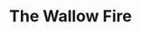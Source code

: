 ---
collection_archive: true
collection_category:
  - Award Winning
  - 'Exhibited Works '
  - Reportage
  - Travel
  - Climate Change
  - Color
  - Environments
  - Color
collection_content: >-
  In Eastern Arizona, near the border with New Mexico, is a land of dirt roads
  stretching out to white-washed horizons. Here, ranches are carved out of the
  scrub and pine-dotted landscapes and grazing cattle are the only living things
  for miles.


  The area’s beauty comes from its pervasive remoteness.


  But from late May to early June in 2011, the land in and surrounding the Bear
  Wallow Wilderness Area in the White Mountains was remade with a terrible,
  devastating kind of beauty. One that turned the landscape lunar and the air
  yellowed and hazy. A campfire sparked a conflagration that charred 841 miles
  across Arizona and New Mexico, destroying 72 buildings, 32 of them homes.


  As I traveled across the western United States in late May 2011, I saw the
  Wallow Fire, as it was named, and I was mesmerized by the towering smoke
  plumes and expanses of blackened earth. I stopped to stay, to photograph the
  fire, its effects, and the international community of men and women assembled
  to fight and eventually extinguish the blaze.


  I was drawn by the way the Wallow Fire, reshaped the landscape and the
  atmosphere, making it a surreal, deadly place where playgrounds stood empty,
  where tree bark turned to ash scales, where grazing land was charred to
  cinder, where the air swirled thick with smoke and heat. It quickly became the
  largest fire in Arizona’s history, forcing everyone to evacuate.


  Sadly, due to man made climate change, this was the first of many historic
  fires that has severely impacted the land and residents of Colorado,
  California, New Mexico, Texas, and again Arizona. This project is dedicated to
  the families of the 19 fallen firefighters of the Granite Mountain Hotshot
  Crew of Arizona who lost their lives in the Yarnell Hill Fire on June 30,
  2013. The deadliest day for United States firefighters since September 11,
  2001.
collection_cover: 'https://d1sf55qlb7p6hz.cloudfront.net/wallow-15.jpg'
collection_cover_mobile: 'https://d1sf55qlb7p6hz.cloudfront.net/verticalcovers-15.jpg'
collection_description: >-
  A personal project based on Arizona’s largest wildfire in history. This body
  of work explores the paradox of otherworldly beauty caused by a destructive
  man-made disaster. _The Wallow Fire_ is dedicated to the families of the 19
  fallen firefighters of the Granite Mountain Hotshot Crew of Arizona who lost
  their lives in the Yarnell Hill Fire on June 30, 2013- the deadliest day for
  United States firefighters since September 11, 2001.


  Named as one of the top 50 international fine art photographic projects by
  _Photolucida’s Critical Mass._ Exhibited at Corden Potts Gallery San
  Francisco, Houston Center for Photography, and The Forty Eighth: Contemporary
  Photography at Arizona’s Centennial.
collection_filter: Personal
collection_hidden: false
collection_meta: '2012'
collection_preview:
  - 'https://d1sf55qlb7p6hz.cloudfront.net/wallow-cover-1.jpg'
  - 'https://d1sf55qlb7p6hz.cloudfront.net/wallow-cover-2.jpg'
  - 'https://d1sf55qlb7p6hz.cloudfront.net/wallow-cover-3.jpg'
  - 'https://d1sf55qlb7p6hz.cloudfront.net/wallow-cover-4.jpg'
cover_image: 'https://d1sf55qlb7p6hz.cloudfront.net/social-8.jpg'
date: ''
layout: blocks
logo: ''
navigation_theme: white
px_extra: true
slug: projects/the-wallow-fire
theme_color: '#D8E1E1'
theme_color_all_works: '#ED5C5C'
title: The Wallow Fire
collection_awards:
  - content: |-
      **2013**  
      **_Photolucida's Critical Mass_**  
      Winner" Top 50 International Project
    template: popup-text-element
  - content: |-
      **2013**  
      **_Canteen Magazine:_**  
      Naked Judging Finalist
    template: popup-text-element
collection_exhibition:
  - content: |-
      **2014**  
      **_How One Thing Leads To Another: Critical Mass Top 50_**  
      Corden Potts Gallery. San Francisco, CA  
      Houston Center For Photography. Houston, TX (Group Show)
    template: popup-text-element
  - content: >-
      **2012**  

      **_The Forty Eighth: Contemporary Photography at Arizona's
      Centennial_**   

      Monorchid Gallery. Phoenix, AZ
    template: popup-text-element
collection_blocks:
  - _bookshop_name: collections/media-row-start
    row_alignment: between
  - _bookshop_name: collections/media-element
    block: media-element
    color: '#FBF1D3'
    image: 'https://d1sf55qlb7p6hz.cloudfront.net/wallow-1.jpg'
    margin_left: '30'
    margin_right: ''
    margin_y: '100'
    width: '60'
  - _bookshop_name: collections/media-row
    row_alignment: between
  - _bookshop_name: collections/media-element
    block: media-element
    color: '#C2D5B2'
    image: 'https://d1sf55qlb7p6hz.cloudfront.net/wallow-3.jpg'
    margin_left: '5'
    margin_right: ''
    margin_y: '100'
    width: '50'
  - _bookshop_name: collections/media-element
    block: media-element
    color: '#FADFBB'
    image: 'https://d1sf55qlb7p6hz.cloudfront.net/wallow-2.jpg'
    margin_left: '0'
    margin_right: '10'
    margin_y: '300'
    width: '30'
  - _bookshop_name: collections/media-row
    row_alignment: between
  - _bookshop_name: collections/media-element
    block: media-element
    color: '#DBB782'
    image: 'https://d1sf55qlb7p6hz.cloudfront.net/wallow-4.jpg'
    margin_left: '40'
    margin_y: '100'
    width: '40'
  - _bookshop_name: collections/media-row
    row_alignment: between
  - _bookshop_name: collections/media-element
    block: media-element
    color: '#D5C5C5'
    image: 'https://d1sf55qlb7p6hz.cloudfront.net/wallow-5.jpg'
    margin_left: '10'
    margin_right: ''
    margin_y: '100'
    width: '60'
  - _bookshop_name: collections/media-row
    row_alignment: between
  - _bookshop_name: collections/media-element
    block: media-element
    color: '#E0E9E5'
    image: 'https://d1sf55qlb7p6hz.cloudfront.net/wallow-6.jpg'
    margin_right: '0'
    margin_y: '100'
    width: '45'
  - _bookshop_name: collections/media-element
    block: media-element
    color: '#F9E99F'
    image: 'https://d1sf55qlb7p6hz.cloudfront.net/wallow-7.jpg'
    margin_left: '0'
    margin_right: '15'
    margin_y: '600'
    width: '30'
  - _bookshop_name: collections/media-row
    row_alignment: between
  - _bookshop_name: collections/media-element
    block: media-element
    color: '#F0E2C8'
    image: 'https://d1sf55qlb7p6hz.cloudfront.net/wallow-8.jpg'
    margin_left: '30'
    margin_right: ''
    margin_y: '100'
    width: '40'
  - _bookshop_name: collections/media-row
    row_alignment: between
  - _bookshop_name: collections/media-element
    block: media-element
    color: '#E5EEEC'
    image: 'https://d1sf55qlb7p6hz.cloudfront.net/wallow-9.jpg'
    margin_left: '5'
    margin_right: '0'
    margin_y: '100'
    width: '33'
  - _bookshop_name: collections/media-element
    block: media-element
    color: '#CAC9C8'
    image: 'https://d1sf55qlb7p6hz.cloudfront.net/wallow-10.jpg'
    margin_left: ''
    margin_right: ''
    margin_y: '300'
    width: '50'
  - _bookshop_name: collections/media-row
    row_alignment: between
  - _bookshop_name: collections/media-element
    block: media-element
    color: '#E1E3DE'
    image: 'https://d1sf55qlb7p6hz.cloudfront.net/wallow-11.jpg'
    margin_left: '15'
    margin_y: '100'
    width: '60'
  - _bookshop_name: collections/media-row
    row_alignment: between
  - _bookshop_name: collections/media-element
    block: media-element
    color: '#D0C797'
    image: 'https://d1sf55qlb7p6hz.cloudfront.net/wallow-13.jpg'
    margin_left: '5'
    margin_right: '0'
    margin_y: '100'
    width: '25'
  - _bookshop_name: collections/media-element
    block: media-element
    color: '#B3AE99'
    image: 'https://d1sf55qlb7p6hz.cloudfront.net/wallow-12.jpg'
    margin_left: '0'
    margin_right: '15'
    margin_y: '400'
    width: '50'
  - _bookshop_name: collections/media-row
    row_alignment: between
  - _bookshop_name: collections/media-element
    block: media-element
    color: '#F9DCBC'
    image: 'https://d1sf55qlb7p6hz.cloudfront.net/wallow-14.jpg'
    margin_left: '20'
    margin_right: ''
    margin_y: '100'
    width: '33'
  - _bookshop_name: collections/media-row
    row_alignment: between
  - _bookshop_name: collections/media-element
    block: media-element
    color: '#FBEECD'
    image: 'https://d1sf55qlb7p6hz.cloudfront.net/wallow-15.jpg'
    margin_left: '35'
    margin_y: '100'
    width: '60'
  - _bookshop_name: collections/media-row
    row_alignment: between
  - _bookshop_name: collections/media-element
    block: media-element
    color: '#D4CEC3'
    image: 'https://d1sf55qlb7p6hz.cloudfront.net/wallow-17.jpg'
    margin_left: '5'
    margin_y: '500'
    width: '33'
  - _bookshop_name: collections/media-element
    block: media-element
    color: '#E7EEEF'
    image: 'https://d1sf55qlb7p6hz.cloudfront.net/wallow-16.jpg'
    margin_right: '0'
    margin_y: '100'
    width: '50'
  - _bookshop_name: collections/media-row
    row_alignment: between
  - _bookshop_name: collections/media-element
    block: media-element
    color: '#FCE7A3'
    image: 'https://d1sf55qlb7p6hz.cloudfront.net/wallow-18.jpg'
    margin_left: '30'
    margin_y: '100'
    width: '50'
  - _bookshop_name: collections/media-row
    row_alignment: between
  - _bookshop_name: collections/media-element
    block: media-element
    color: '#CACBD2'
    image: 'https://d1sf55qlb7p6hz.cloudfront.net/wallow-19.jpg'
    margin_left: '10'
    margin_right: ''
    margin_y: '100'
    width: '40'
  - _bookshop_name: collections/media-row
    row_alignment: between
  - _bookshop_name: collections/media-element
    block: media-element
    color: '#222842'
    image: 'https://d1sf55qlb7p6hz.cloudfront.net/wallow-20.jpg'
    margin_left: '25'
    margin_right: ''
    margin_y: '100'
    width: '60'
collection_press:
  - content: >-
      [**_Duncan Miller Gallery: Your Daily
      Photograph_**](http://us5.campaign-archive2.com/?u=5a6e385eed959142044dc8096&id=8b4ec157ee)
    template: popup-text-element
  - content: '[**_Lenscratch_**](http://lenscratch.com/2012/08/jesse-rieser/)'
    template: popup-text-element
---
